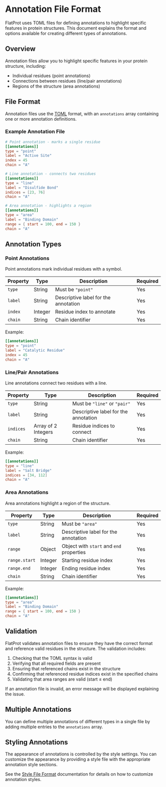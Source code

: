 # Annotation File Format

FlatProt uses TOML files for defining annotations to highlight specific features in protein structures. This document explains the format and options available for creating different types of annotations.

## Overview

Annotation files allow you to highlight specific features in your protein structure, including:

-   Individual residues (point annotations)
-   Connections between residues (line/pair annotations)
-   Regions of the structure (area annotations)

## File Format

Annotation files use the [TOML](https://toml.io/) format, with an `annotations` array containing one or more annotation definitions.

### Example Annotation File

```toml
# Point annotation - marks a single residue
[[annotations]]
type = "point"
label = "Active Site"
index = 45
chain = "A"

# Line annotation - connects two residues
[[annotations]]
type = "line"
label = "Disulfide Bond"
indices = [23, 76]
chain = "A"

# Area annotation - highlights a region
[[annotations]]
type = "area"
label = "Binding Domain"
range = { start = 100, end = 150 }
chain = "A"
```

## Annotation Types

### Point Annotations

Point annotations mark individual residues with a symbol.

| Property | Type    | Description                          | Required |
| -------- | ------- | ------------------------------------ | -------- |
| `type`   | String  | Must be `"point"`                    | Yes      |
| `label`  | String  | Descriptive label for the annotation | Yes      |
| `index`  | Integer | Residue index to annotate            | Yes      |
| `chain`  | String  | Chain identifier                     | Yes      |

Example:

```toml
[[annotations]]
type = "point"
label = "Catalytic Residue"
index = 45
chain = "A"
```

### Line/Pair Annotations

Line annotations connect two residues with a line.

| Property  | Type                | Description                          | Required |
| --------- | ------------------- | ------------------------------------ | -------- |
| `type`    | String              | Must be `"line"` or `"pair"`         | Yes      |
| `label`   | String              | Descriptive label for the annotation | Yes      |
| `indices` | Array of 2 Integers | Residue indices to connect           | Yes      |
| `chain`   | String              | Chain identifier                     | Yes      |

Example:

```toml
[[annotations]]
type = "line"
label = "Salt Bridge"
indices = [34, 112]
chain = "A"
```

### Area Annotations

Area annotations highlight a region of the structure.

| Property      | Type    | Description                              | Required |
| ------------- | ------- | ---------------------------------------- | -------- |
| `type`        | String  | Must be `"area"`                         | Yes      |
| `label`       | String  | Descriptive label for the annotation     | Yes      |
| `range`       | Object  | Object with `start` and `end` properties | Yes      |
| `range.start` | Integer | Starting residue index                   | Yes      |
| `range.end`   | Integer | Ending residue index                     | Yes      |
| `chain`       | String  | Chain identifier                         | Yes      |

Example:

```toml
[[annotations]]
type = "area"
label = "Binding Domain"
range = { start = 100, end = 150 }
chain = "A"
```

## Validation

FlatProt validates annotation files to ensure they have the correct format and reference valid residues in the structure. The validation includes:

1. Checking that the TOML syntax is valid
2. Verifying that all required fields are present
3. Ensuring that referenced chains exist in the structure
4. Confirming that referenced residue indices exist in the specified chains
5. Validating that area ranges are valid (start ≤ end)

If an annotation file is invalid, an error message will be displayed explaining the issue.

## Multiple Annotations

You can define multiple annotations of different types in a single file by adding multiple entries to the `annotations` array.

## Styling Annotations

The appearance of annotations is controlled by the style settings. You can customize the appearance by providing a style file with the appropriate annotation style sections.

See the [Style File Format](style.md) documentation for details on how to customize annotation styles.
